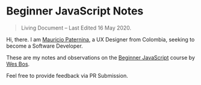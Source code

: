 # Beginner JavaScript Notes
> Living Document – Last Edited 16 May 2020.

Hi, there. I am [Mauricio Paternina](https://linkedin.com/in/mauriciopaterninar), a UX Designer from Colombia, seeking to become a Software Developer.

These are my notes and observations on the [Beginner JavaScript](https://beginnerjavascript.com/) course by [Wes Bos](https://wesbos.com/).

Feel free to provide feedback via PR Submission.